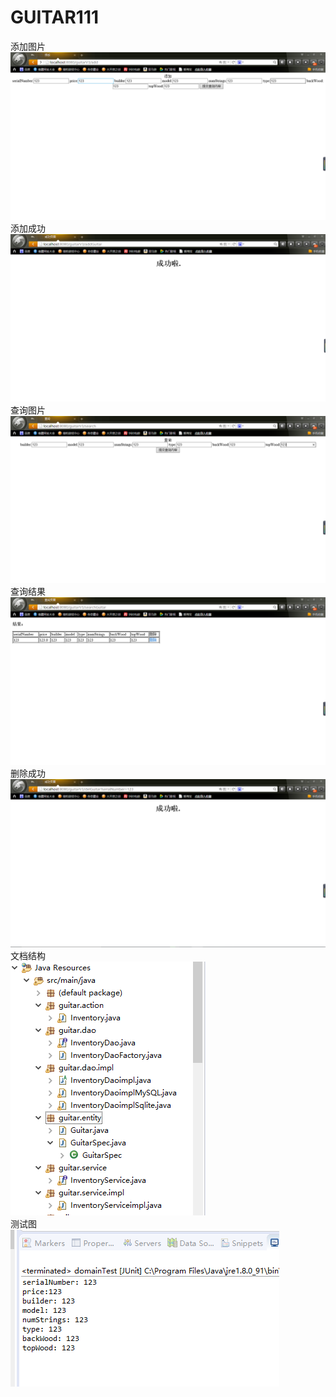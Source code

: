 # GUITAR111
添加图片<br/>
![2](https://github.com/cxins/GUITAR111/blob/master/1.PNG)<br/>
添加成功<br/>
![2](https://github.com/cxins/GUITAR111/blob/master/2.PNG)<br/>
查询图片<br/>
![2](https://github.com/cxins/GUITAR111/blob/master/3.PNG)<br/>
查询结果<br/>
![2](https://github.com/cxins/GUITAR111/blob/master/4.PNG)<br/>
删除成功<br/>
![2](https://github.com/cxins/GUITAR111/blob/master/5.PNG)<br/>
文档结构<br/>
![2](https://github.com/cxins/GUITAR111/blob/master/6.PNG)<br/>
测试图<br/>
![2](https://github.com/cxins/GUITAR111/blob/master/7.PNG)<br/>


